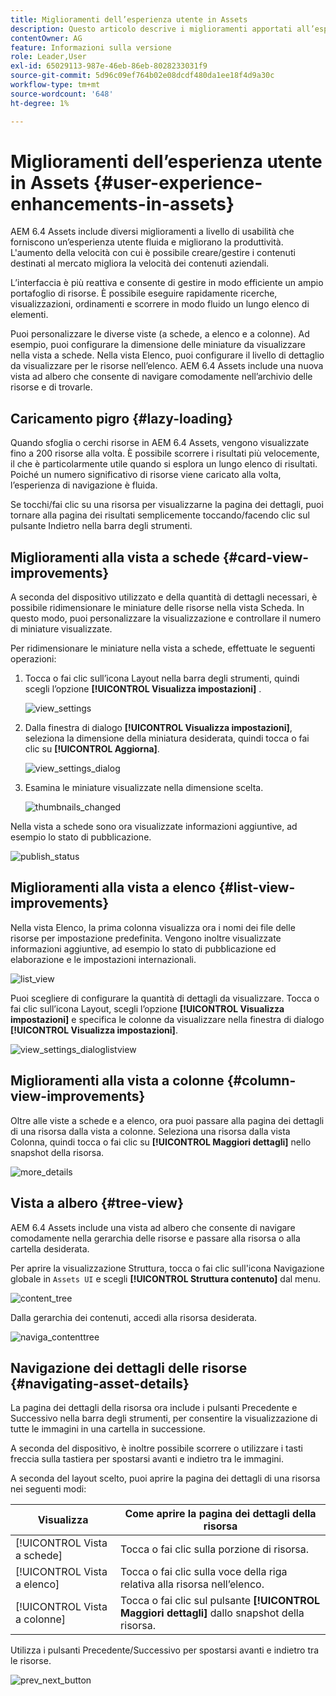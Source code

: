 ```yaml
---
title: Miglioramenti dell’esperienza utente in Assets
description: Questo articolo descrive i miglioramenti apportati all’esperienza utente in AEM 6.4 Assets.
contentOwner: AG
feature: Informazioni sulla versione
role: Leader,User
exl-id: 65029113-987e-46eb-86eb-8028233031f9
source-git-commit: 5d96c09ef764b02e08dcdf480da1ee18f4d9a30c
workflow-type: tm+mt
source-wordcount: '648'
ht-degree: 1%

---
```


# Miglioramenti dell’esperienza utente in Assets {#user-experience-enhancements-in-assets}

AEM 6.4 Assets include diversi miglioramenti a livello di usabilità che forniscono un’esperienza utente fluida e migliorano la produttività. L&#39;aumento della velocità con cui è possibile creare/gestire i contenuti destinati al mercato migliora la velocità dei contenuti aziendali.

L’interfaccia è più reattiva e consente di gestire in modo efficiente un ampio portafoglio di risorse. È possibile eseguire rapidamente ricerche, visualizzazioni, ordinamenti e scorrere in modo fluido un lungo elenco di elementi.

Puoi personalizzare le diverse viste (a schede, a elenco e a colonne). Ad esempio, puoi configurare la dimensione delle miniature da visualizzare nella vista a schede. Nella vista Elenco, puoi configurare il livello di dettaglio da visualizzare per le risorse nell’elenco. AEM 6.4 Assets include una nuova vista ad albero che consente di navigare comodamente nell’archivio delle risorse e di trovarle.

## Caricamento pigro {#lazy-loading}

Quando sfoglia o cerchi risorse in AEM 6.4 Assets, vengono visualizzate fino a 200 risorse alla volta. È possibile scorrere i risultati più velocemente, il che è particolarmente utile quando si esplora un lungo elenco di risultati. Poiché un numero significativo di risorse viene caricato alla volta, l’esperienza di navigazione è fluida.

Se tocchi/fai clic su una risorsa per visualizzarne la pagina dei dettagli, puoi tornare alla pagina dei risultati semplicemente toccando/facendo clic sul pulsante Indietro nella barra degli strumenti.

## Miglioramenti alla vista a schede {#card-view-improvements}

A seconda del dispositivo utilizzato e della quantità di dettagli necessari, è possibile ridimensionare le miniature delle risorse nella vista Scheda. In questo modo, puoi personalizzare la visualizzazione e controllare il numero di miniature visualizzate.

Per ridimensionare le miniature nella vista a schede, effettuate le seguenti operazioni:

1. Tocca o fai clic sull’icona Layout nella barra degli strumenti, quindi scegli l’opzione **[!UICONTROL Visualizza impostazioni]** .

   ![view_settings](assets/view_settings.png)

1. Dalla finestra di dialogo **[!UICONTROL Visualizza impostazioni]**, seleziona la dimensione della miniatura desiderata, quindi tocca o fai clic su **[!UICONTROL Aggiorna]**.

   ![view_settings_dialog](assets/view_settings_dialog.png)

1. Esamina le miniature visualizzate nella dimensione scelta.

   ![thumbnails_changed](assets/thumbnails_changed.png)

Nella vista a schede sono ora visualizzate informazioni aggiuntive, ad esempio lo stato di pubblicazione.

![publish_status](assets/publish_status.png)

## Miglioramenti alla vista a elenco {#list-view-improvements}

Nella vista Elenco, la prima colonna visualizza ora i nomi dei file delle risorse per impostazione predefinita. Vengono inoltre visualizzate informazioni aggiuntive, ad esempio lo stato di pubblicazione ed elaborazione e le impostazioni internazionali.

![list_view](assets/list_view.png)

Puoi scegliere di configurare la quantità di dettagli da visualizzare. Tocca o fai clic sull’icona Layout, scegli l’opzione **[!UICONTROL Visualizza impostazioni]** e specifica le colonne da visualizzare nella finestra di dialogo **[!UICONTROL Visualizza impostazioni]**.

![view_settings_dialoglistview](assets/view_settings_dialoglistview.png)

## Miglioramenti alla vista a colonne {#column-view-improvements}

Oltre alle viste a schede e a elenco, ora puoi passare alla pagina dei dettagli di una risorsa dalla vista a colonne. Seleziona una risorsa dalla vista Colonna, quindi tocca o fai clic su **[!UICONTROL Maggiori dettagli]** nello snapshot della risorsa.

![more_details](assets/more_details.png)

## Vista a albero {#tree-view}

AEM 6.4 Assets include una vista ad albero che consente di navigare comodamente nella gerarchia delle risorse e passare alla risorsa o alla cartella desiderata.

Per aprire la visualizzazione Struttura, tocca o fai clic sull&#39;icona Navigazione globale in `Assets UI` e scegli **[!UICONTROL Struttura contenuto]** dal menu.

![content_tree](assets/content_tree.png)

Dalla gerarchia dei contenuti, accedi alla risorsa desiderata.

![naviga_contenttree](assets/navigate_contenttree.png)

## Navigazione dei dettagli delle risorse {#navigating-asset-details}

La pagina dei dettagli della risorsa ora include i pulsanti Precedente e Successivo nella barra degli strumenti, per consentire la visualizzazione di tutte le immagini in una cartella in successione.

A seconda del dispositivo, è inoltre possibile scorrere o utilizzare i tasti freccia sulla tastiera per spostarsi avanti e indietro tra le immagini.

A seconda del layout scelto, puoi aprire la pagina dei dettagli di una risorsa nei seguenti modi:

| **Visualizza** | **Come aprire la pagina dei dettagli della risorsa** |
|---|---|
| [!UICONTROL Vista a schede] | Tocca o fai clic sulla porzione di risorsa. |
| [!UICONTROL Vista a elenco] | Tocca o fai clic sulla voce della riga relativa alla risorsa nell’elenco. |
| [!UICONTROL Vista a colonne] | Tocca o fai clic sul pulsante **[!UICONTROL Maggiori dettagli]** dallo snapshot della risorsa. |

Utilizza i pulsanti Precedente/Successivo per spostarsi avanti e indietro tra le risorse.

![prev_next_button](assets/prev_next_buttons.png)
